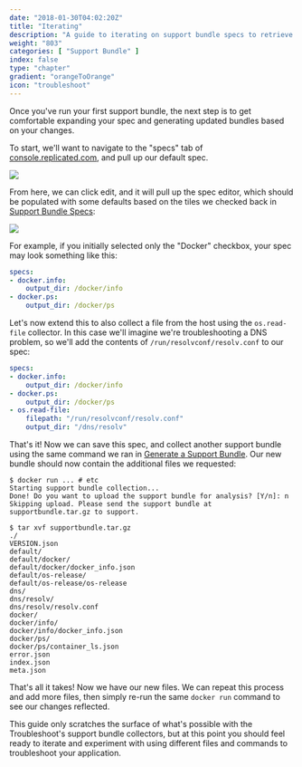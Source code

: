 ```yaml
---
date: "2018-01-30T04:02:20Z"
title: "Iterating"
description: "A guide to iterating on support bundle specs to retrieve more information in bundles"
weight: "803"
categories: [ "Support Bundle" ]
index: false
type: "chapter"
gradient: "orangeToOrange"
icon: "troubleshoot"
---
```


Once you've run your first support bundle, the next step is to get comfortable expanding
your spec and generating updated bundles based on your changes.

To start, we'll want to navigate to the "specs" tab of [console.replicated.com](https://console.replicated.com/troubleshoot/specs), and pull up our default spec.

![](/images/guides/support-bundle/sb-spec-list.png)


From here, we can click edit, and it will pull up the spec editor, which should be populated with some defaults based on the tiles we checked back in [Support Bundle Specs](/guides/troubleshoot/spec):

![](/images/guides/support-bundle/spec-edit.png)

For example, if you initially selected only the "Docker" checkbox, your spec may look something like this:

```yaml
specs:
- docker.info:
    output_dir: /docker/info
- docker.ps:
    output_dir: /docker/ps
```

Let's now extend this to also collect a file from the host using the `os.read-file` collector. In this case we'll imagine we're troubleshooting a DNS problem, so we'll add the contents of `/run/resolvconf/resolv.conf` to our spec:

```yaml
specs:
- docker.info:
    output_dir: /docker/info
- docker.ps:
    output_dir: /docker/ps
- os.read-file:
    filepath: "/run/resolvconf/resolv.conf"
    output_dir: "/dns/resolv"
```

That's it! Now we can save this spec, and collect another support bundle using the same command we ran in [Generate a Support Bundle](/guides/support-bundle/generate). Our new bundle should now contain the additional files we requested:

```shell
$ docker run ... # etc
Starting support bundle collection...
Done! Do you want to upload the support bundle for analysis? [Y/n]: n
Skipping upload. Please send the support bundle at supportbundle.tar.gz to support.

$ tar xvf supportbundle.tar.gz
./
VERSION.json
default/
default/docker/
default/docker/docker_info.json
default/os-release/
default/os-release/os-release
dns/
dns/resolv/
dns/resolv/resolv.conf
docker/
docker/info/
docker/info/docker_info.json
docker/ps/
docker/ps/container_ls.json
error.json
index.json
meta.json
```

That's all it takes! Now we have our new files. We can repeat this process and add more files, then simply re-run the same `docker run` command to see our changes reflected.

This guide only scratches the surface of what's possible with the Troubleshoot's support bundle collectors, but at this point you should feel ready to iterate and experiment with using different files and commands to troubleshoot your application. 
